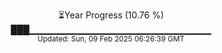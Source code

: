 <p align="center">
⏳Year Progress (10.76 %) <br>
███▁▁▁▁▁▁▁▁▁▁▁▁▁▁▁▁▁▁▁▁▁▁▁▁▁▁▁ <br>
<sub>Updated: Sun, 09 Feb 2025 06:26:39 GMT</sub>
</p>

